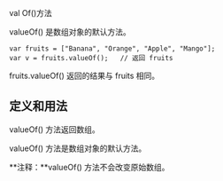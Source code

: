 val Of()方法

valueOf() 是数组对象的默认方法。

```
var fruits = ["Banana", "Orange", "Apple", "Mango"];
var v = fruits.valueOf();	// 返回 fruits
```

fruits.valueOf() 返回的结果与 fruits 相同。

## 定义和用法

valueOf() 方法返回数组。

valueOf() 方法是数组对象的默认方法。

**注释：**valueOf() 方法不会改变原始数组。